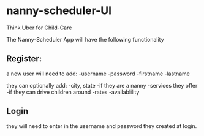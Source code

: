 # nanny-scheduler-UI

Think Uber for Child-Care

The Nanny-Scheduler App will have the following functionality

## Register:
a new user will need to add:
-username
-password
-firstname
-lastname

they can optionally add:
-city, state
-if they are a nanny
-services they offer
-if they can drive children around
-rates
-availablility



## Login
they will need to enter in the username and password they created at login.
